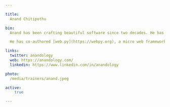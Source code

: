 ```yaml
---

title:
  Anand Chitipothu

bio:
  Anand has been crafting beautiful software since two decades. He has strong product development experience with deep insights in system design, scalability, and developer experience.

  He has co-authored [web.py](https://webpy.org), a micro web framework in Python, built and managed Open Library at the Internet Archive, built a machine learning platform at Rorodata, trained hundreds of engineers through his courses ranging from Advanced Python to Kubernetes.

links:
  twitter: anandology
  web: https://anandology.com/
  linkedin: https://www.linkedin.com/in/anandology

photo:
  /media/trainers/anand.jpeg

active:
    true

---
```

